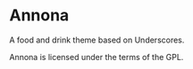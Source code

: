 # Annona 
A food and drink theme based on Underscores.

Annona is licensed under the terms of the GPL.
